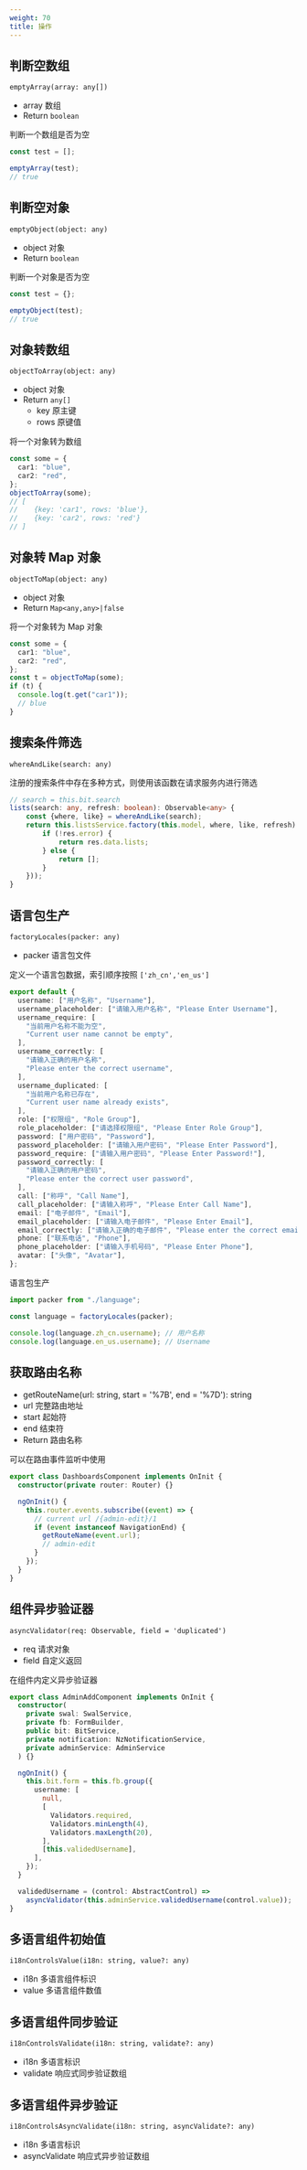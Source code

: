 ```yaml
---
weight: 70
title: 操作
---
```


## 判断空数组

```
emptyArray(array: any[])
```

- array 数组
- Return `boolean`

判断一个数组是否为空

```typescript
const test = [];

emptyArray(test);
// true
```

## 判断空对象

```
emptyObject(object: any)
```

- object 对象
- Return `boolean`

判断一个对象是否为空

```typescript
const test = {};

emptyObject(test);
// true
```

## 对象转数组

```
objectToArray(object: any)
```

- object 对象
- Return `any[]`
  - key 原主键
  - rows 原键值

将一个对象转为数组

```typescript
const some = {
  car1: "blue",
  car2: "red",
};
objectToArray(some);
// [
//    {key: 'car1', rows: 'blue'},
//    {key: 'car2', rows: 'red'}
// ]
```

## 对象转 Map 对象

```
objectToMap(object: any)
```

- object 对象
- Return `Map<any,any>|false`

将一个对象转为 Map 对象

```typescript
const some = {
  car1: "blue",
  car2: "red",
};
const t = objectToMap(some);
if (t) {
  console.log(t.get("car1"));
  // blue
}
```

## 搜索条件筛选

```
whereAndLike(search: any)
```

注册的搜索条件中存在多种方式，则使用该函数在请求服务内进行筛选

```typescript
// search = this.bit.search
lists(search: any, refresh: boolean): Observable<any> {
    const {where, like} = whereAndLike(search);
    return this.listsService.factory(this.model, where, like, refresh).pipe(map(res => {
        if (!res.error) {
            return res.data.lists;
        } else {
            return [];
        }
    }));
}
```

## 语言包生产

```
factoryLocales(packer: any)
```

- packer 语言包文件

定义一个语言包数据，索引顺序按照 `['zh_cn','en_us']`

```typescript
export default {
  username: ["用户名称", "Username"],
  username_placeholder: ["请输入用户名称", "Please Enter Username"],
  username_require: [
    "当前用户名称不能为空",
    "Current user name cannot be empty",
  ],
  username_correctly: [
    "请输入正确的用户名称",
    "Please enter the correct username",
  ],
  username_duplicated: [
    "当前用户名称已存在",
    "Current user name already exists",
  ],
  role: ["权限组", "Role Group"],
  role_placeholder: ["请选择权限组", "Please Enter Role Group"],
  password: ["用户密码", "Password"],
  password_placeholder: ["请输入用户密码", "Please Enter Password"],
  password_require: ["请输入用户密码", "Please Enter Password!"],
  password_correctly: [
    "请输入正确的用户密码",
    "Please enter the correct user password",
  ],
  call: ["称呼", "Call Name"],
  call_placeholder: ["请输入称呼", "Please Enter Call Name"],
  email: ["电子邮件", "Email"],
  email_placeholder: ["请输入电子邮件", "Please Enter Email"],
  email_correctly: ["请输入正确的电子邮件", "Please enter the correct email"],
  phone: ["联系电话", "Phone"],
  phone_placeholder: ["请输入手机号码", "Please Enter Phone"],
  avatar: ["头像", "Avatar"],
};
```

语言包生产

```typescript
import packer from "./language";

const language = factoryLocales(packer);

console.log(language.zh_cn.username); // 用户名称
console.log(language.en_us.username); // Username
```

## 获取路由名称

- getRouteName(url: string, start = '%7B', end = '%7D'): string
- url 完整路由地址
- start 起始符
- end 结束符
- Return 路由名称

可以在路由事件监听中使用

```typescript
export class DashboardsComponent implements OnInit {
  constructor(private router: Router) {}

  ngOnInit() {
    this.router.events.subscribe((event) => {
      // current url /{admin-edit}/1
      if (event instanceof NavigationEnd) {
        getRouteName(event.url);
        // admin-edit
      }
    });
  }
}
```

## 组件异步验证器

```
asyncValidator(req: Observable, field = 'duplicated')
```

- req 请求对象
- field 自定义返回

在组件内定义异步验证器

```typescript
export class AdminAddComponent implements OnInit {
  constructor(
    private swal: SwalService,
    private fb: FormBuilder,
    public bit: BitService,
    private notification: NzNotificationService,
    private adminService: AdminService
  ) {}

  ngOnInit() {
    this.bit.form = this.fb.group({
      username: [
        null,
        [
          Validators.required,
          Validators.minLength(4),
          Validators.maxLength(20),
        ],
        [this.validedUsername],
      ],
    });
  }

  validedUsername = (control: AbstractControl) =>
    asyncValidator(this.adminService.validedUsername(control.value));
}
```

## 多语言组件初始值

```
i18nControlsValue(i18n: string, value?: any)
```

- i18n 多语言组件标识
- value 多语言组件数值

## 多语言组件同步验证

```
i18nControlsValidate(i18n: string, validate?: any)
```

- i18n 多语言标识
- validate 响应式同步验证数组

## 多语言组件异步验证

```
i18nControlsAsyncValidate(i18n: string, asyncValidate?: any)
```

- i18n 多语言标识
- asyncValidate 响应式异步验证数组
